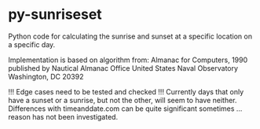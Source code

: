 # py-sunriseset
Python code for calculating the sunrise and sunset at a specific location on a specific day.

Implementation is based on algorithm from:
	Almanac for Computers, 1990
	published by Nautical Almanac Office
	United States Naval Observatory
	Washington, DC 20392



!!! Edge cases need to be tested and checked !!!
Currently days that only have a sunset or a sunrise, but not the other, will seem to have neither.
Differences with timeanddate.com can be quite significant sometimes ... reason has not been investigated.